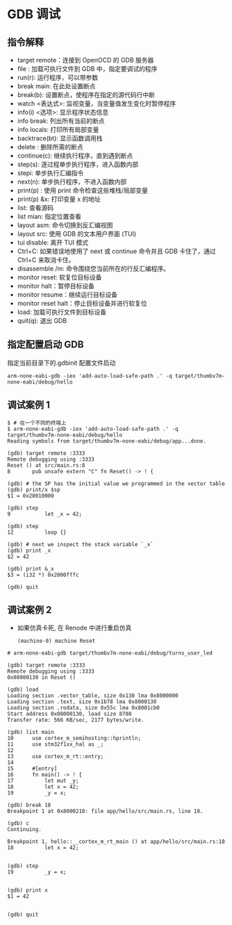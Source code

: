 # GDB 调试

## 指令解释

- target remote：连接到 OpenOCD 的 GDB 服务器
- file <file>: 加载可执行文件到 GDB 中，指定要调试的程序
- run(r): 运行程序，可以带参数
- break main: 在此处设置断点
- break(b): 设置断点，使程序在指定的源代码行中断
- watch <表达式>: 监视变量，当变量值发生变化时暂停程序
- info(i) <选项>: 显示程序状态信息
- info break: 列出所有当前的断点
- info locals: 打印所有局部变量
- backtrace(bt): 显示函数调用栈
- delete <breakpoint-num>: 删除所需的断点
- continue(c): 继续执行程序，直到遇到断点
- step(s): 逐过程单步执行程序，进入函数内部
- stepi: 单步执行汇编指令
- next(n): 单步执行程序，不进入函数内部
- print(p) <x>: 使用 print 命令检查这些堆栈/局部变量
- print(p) &x: 打印变量 x 的地址
- list: 查看源码
- list mian: 指定位置查看
- layout asm: 命令切换到反汇编视图
- layout src: 使用 GDB 的文本用户界面 (TUI)
- tui disable: 离开 TUI 模式
- Ctrl+C: 如果错误地使用了 next 或 continue 命令并且 GDB 卡住了，通过 Ctrl+C 来取消卡住。
- disassemble /m: 命令围绕您当前所在的行反汇编程序。
- monitor reset: 软复位目标设备
- monitor halt：暂停目标设备
- monitor resume：继续运行目标设备
- monitor reset halt：停止目标设备并进行软复位
- load: 加载可执行文件到目标设备
- quit(q): 退出 GDB

## 指定配置启动 GDB

指定当前目录下的.gdbinit 配置文件启动

```shell
arm-none-eabi-gdb -iex 'add-auto-load-safe-path .' -q target/thumbv7m-none-eabi/debug/hello
```

## 调试案例 1

```shell
$ # 在一个不同的终端上
$ arm-none-eabi-gdb -iex 'add-auto-load-safe-path .' -q target/thumbv7m-none-eabi/debug/hello
Reading symbols from target/thumbv7m-none-eabi/debug/app...done.

(gdb) target remote :3333
Remote debugging using :3333
Reset () at src/main.rs:8
8       pub unsafe extern "C" fn Reset() -> ! {

(gdb) # the SP has the initial value we programmed in the vector table
(gdb) print/x $sp
$1 = 0x20010000

(gdb) step
9           let _x = 42;

(gdb) step
12          loop {}

(gdb) # next we inspect the stack variable `_x`
(gdb) print _x
$2 = 42

(gdb) print &_x
$3 = (i32 *) 0x2000fffc

(gdb) quit

```

## 调试案例 2

- 如果仿真卡死, 在 Renode 中进行重启仿真
  ```shell
  (machine-0) machine Reset
  ```

```shell
# arm-none-eabi-gdb target/thumbv7m-none-eabi/debug/turns_user_led

(gdb) target remote :3333
Remote debugging using :3333
0x08000130 in Reset ()

(gdb) load
Loading section .vector_table, size 0x130 lma 0x8000000
Loading section .text, size 0x1b78 lma 0x8000130
Loading section .rodata, size 0x55c lma 0x8001cb0
Start address 0x08000130, load size 8708
Transfer rate: 566 KB/sec, 2177 bytes/write.

(gdb) list main
10      use cortex_m_semihosting::hprintln;
11      use stm32f1xx_hal as _;
12
13      use cortex_m_rt::entry;
14
15      #[entry]
16      fn main() -> ! {
17          let mut _y;
18          let x = 42;
19          _y = x;

(gdb) break 18
Breakpoint 1 at 0x8000218: file app/hello/src/main.rs, line 18.

(gdb) c
Continuing.

Breakpoint 1, hello::__cortex_m_rt_main () at app/hello/src/main.rs:18
18          let x = 42;


(gdb) step
19          _y = x;


(gdb) print x
$1 = 42


(gdb) quit

```
